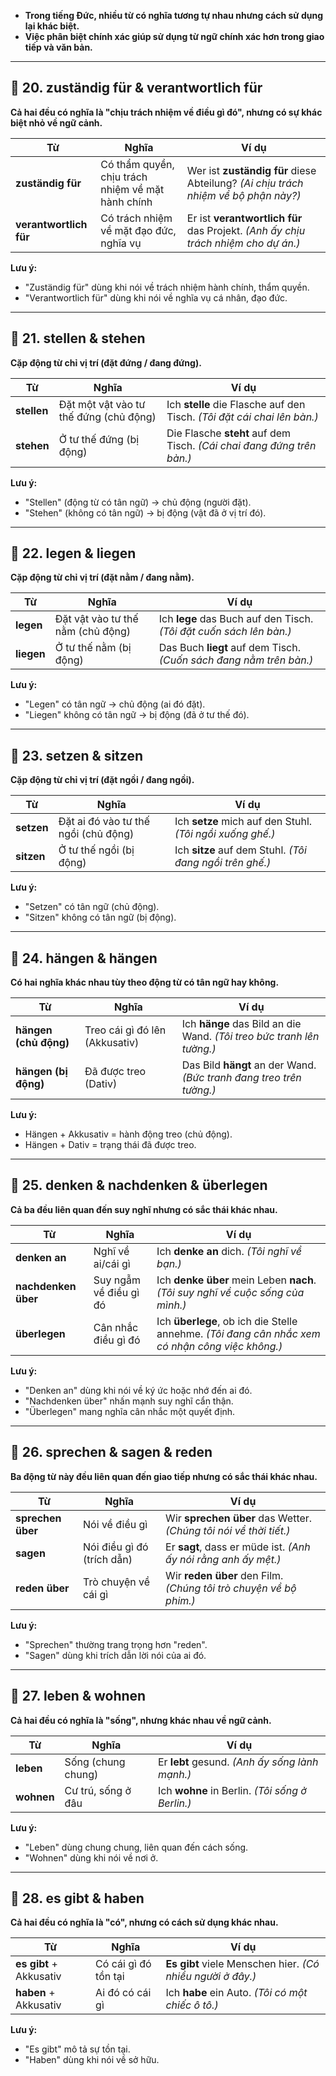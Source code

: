 
- **Trong tiếng Đức, nhiều từ có nghĩa tương tự nhau nhưng cách sử dụng lại khác biệt.**  
- **Việc phân biệt chính xác giúp sử dụng từ ngữ chính xác hơn trong giao tiếp và văn bản.**

---

## **📍 20. zuständig für & verantwortlich für**

**Cả hai đều có nghĩa là "chịu trách nhiệm về điều gì đó", nhưng có sự khác biệt nhỏ về ngữ cảnh.**

|**Từ**|**Nghĩa**|**Ví dụ**|
|---|---|---|
|**zuständig für**|Có thẩm quyền, chịu trách nhiệm về mặt hành chính|Wer ist **zuständig für** diese Abteilung? _(Ai chịu trách nhiệm về bộ phận này?)_|
|**verantwortlich für**|Có trách nhiệm về mặt đạo đức, nghĩa vụ|Er ist **verantwortlich für** das Projekt. _(Anh ấy chịu trách nhiệm cho dự án.)_|

**Lưu ý:**  
  - "Zuständig für" dùng khi nói về trách nhiệm hành chính, thẩm quyền.  
  - "Verantwortlich für" dùng khi nói về nghĩa vụ cá nhân, đạo đức.

---

## **📍 21. stellen & stehen**

**Cặp động từ chỉ vị trí (đặt đứng / đang đứng).**

|**Từ**|**Nghĩa**|**Ví dụ**|
|---|---|---|
|**stellen**|Đặt một vật vào tư thế đứng (chủ động)|Ich **stelle** die Flasche auf den Tisch. _(Tôi đặt cái chai lên bàn.)_|
|**stehen**|Ở tư thế đứng (bị động)|Die Flasche **steht** auf dem Tisch. _(Cái chai đang đứng trên bàn.)_|

**Lưu ý:**  
  - "Stellen" (động từ có tân ngữ) → chủ động (người đặt).  
  - "Stehen" (không có tân ngữ) → bị động (vật đã ở vị trí đó).

---

## **📍 22. legen & liegen**

**Cặp động từ chỉ vị trí (đặt nằm / đang nằm).**

|**Từ**|**Nghĩa**|**Ví dụ**|
|---|---|---|
|**legen**|Đặt vật vào tư thế nằm (chủ động)|Ich **lege** das Buch auf den Tisch. _(Tôi đặt cuốn sách lên bàn.)_|
|**liegen**|Ở tư thế nằm (bị động)|Das Buch **liegt** auf dem Tisch. _(Cuốn sách đang nằm trên bàn.)_|

**Lưu ý:**  
  - "Legen" có tân ngữ → chủ động (ai đó đặt).  
  - "Liegen" không có tân ngữ → bị động (đã ở tư thế đó).

---

## **📍 23. setzen & sitzen**

**Cặp động từ chỉ vị trí (đặt ngồi / đang ngồi).**

|**Từ**|**Nghĩa**|**Ví dụ**|
|---|---|---|
|**setzen**|Đặt ai đó vào tư thế ngồi (chủ động)|Ich **setze** mich auf den Stuhl. _(Tôi ngồi xuống ghế.)_|
|**sitzen**|Ở tư thế ngồi (bị động)|Ich **sitze** auf dem Stuhl. _(Tôi đang ngồi trên ghế.)_|

**Lưu ý:**  
  - "Setzen" có tân ngữ (chủ động).  
  - "Sitzen" không có tân ngữ (bị động).

---

## **📍 24. hängen & hängen**

**Có hai nghĩa khác nhau tùy theo động từ có tân ngữ hay không.**

|**Từ**|**Nghĩa**|**Ví dụ**|
|---|---|---|
|**hängen (chủ động)**|Treo cái gì đó lên (Akkusativ)|Ich **hänge** das Bild an die Wand. _(Tôi treo bức tranh lên tường.)_|
|**hängen (bị động)**|Đã được treo (Dativ)|Das Bild **hängt** an der Wand. _(Bức tranh đang treo trên tường.)_|

**Lưu ý:**  
  - Hängen + Akkusativ = hành động treo (chủ động).  
  - Hängen + Dativ = trạng thái đã được treo.

---

## **📍 25. denken & nachdenken & überlegen**

**Cả ba đều liên quan đến suy nghĩ nhưng có sắc thái khác nhau.**

|**Từ**|**Nghĩa**|**Ví dụ**|
|---|---|---|
|**denken an**|Nghĩ về ai/cái gì|Ich **denke an** dich. _(Tôi nghĩ về bạn.)_|
|**nachdenken über**|Suy ngẫm về điều gì đó|Ich **denke über** mein Leben **nach**. _(Tôi suy nghĩ về cuộc sống của mình.)_|
|**überlegen**|Cân nhắc điều gì đó|Ich **überlege**, ob ich die Stelle annehme. _(Tôi đang cân nhắc xem có nhận công việc không.)_|

**Lưu ý:**  
  - "Denken an" dùng khi nói về ký ức hoặc nhớ đến ai đó.  
  - "Nachdenken über" nhấn mạnh suy nghĩ cẩn thận.  
  - "Überlegen" mang nghĩa cân nhắc một quyết định.

---

## **📍 26. sprechen & sagen & reden**

**Ba động từ này đều liên quan đến giao tiếp nhưng có sắc thái khác nhau.**

|**Từ**|**Nghĩa**|**Ví dụ**|
|---|---|---|
|**sprechen über**|Nói về điều gì|Wir **sprechen über** das Wetter. _(Chúng tôi nói về thời tiết.)_|
|**sagen**|Nói điều gì đó (trích dẫn)|Er **sagt**, dass er müde ist. _(Anh ấy nói rằng anh ấy mệt.)_|
|**reden über**|Trò chuyện về cái gì|Wir **reden über** den Film. _(Chúng tôi trò chuyện về bộ phim.)_|

**Lưu ý:**  
  - "Sprechen" thường trang trọng hơn "reden".  
  - "Sagen" dùng khi trích dẫn lời nói của ai đó.

---

## **📍 27. leben & wohnen**

**Cả hai đều có nghĩa là "sống", nhưng khác nhau về ngữ cảnh.**

|**Từ**|**Nghĩa**|**Ví dụ**|
|---|---|---|
|**leben**|Sống (chung chung)|Er **lebt** gesund. _(Anh ấy sống lành mạnh.)_|
|**wohnen**|Cư trú, sống ở đâu|Ich **wohne** in Berlin. _(Tôi sống ở Berlin.)_|

**Lưu ý:**  
  - "Leben" dùng chung chung, liên quan đến cách sống.  
  - "Wohnen" dùng khi nói về nơi ở.

---

## **📍 28. es gibt & haben**

**Cả hai đều có nghĩa là "có", nhưng có cách sử dụng khác nhau.**

|**Từ**|**Nghĩa**|**Ví dụ**|
|---|---|---|
|**es gibt** + Akkusativ|Có cái gì đó tồn tại|**Es gibt** viele Menschen hier. _(Có nhiều người ở đây.)_|
|**haben** + Akkusativ|Ai đó có cái gì|Ich **habe** ein Auto. _(Tôi có một chiếc ô tô.)_|

**Lưu ý:**  
  - "Es gibt" mô tả sự tồn tại.  
  - "Haben" dùng khi nói về sở hữu.